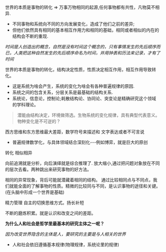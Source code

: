 世界的本质是事物的转化 => 万事万物相同的起源,任何事物都有共性，凡物莫不相异.

  + 不同事物和系统向不同的方向发展变化，造成了他们之前的差异;
  + 但他们依然具有相同的基本相互作用力和相同的基础，相同或者相似的内在的结构会不断的重现.

*时间是人创造出的概念，自然是没有时间这个概念的，只有事情发生的先后顺序而已，人类把这种自然发生的先后顺序命名为时间，并用钟表和历法来记录，才有了时间*


世界的本质是事物的转化，结构决定性质，性质决定相互作用，相互作用导致转化。

   + 这是系统为啥会产生，系统的变化为啥会有各种普遍规律的原因.
   + 系统之间的包含关系，分层关系是最基础的结构关系.
   + 系统论，信息论，控制论;耗散结构论、协同论、突变论是精确研究这个领域的学科理论。

> 潜能由结构决定，环境做筛选。生物系统的变化规律，具有典型代表意义。物种变化是不可逆的？

西方思维和东方思维最大差距，数学符号来描述和 文字表达或者不可言说

   + 普遍规律数学化，与具体领域结合深刻化---例如博弈，就是巨大的原创

转化 相似相异

向前追溯就是分析，向后演绎就是综合推理了.   放大缩小,通过把问题对象放在不同的层次去看。两种跳出来研究事物的好方法。

相同的异常现象，背后可能就潜藏着相同的结构。  通过比较相同点与不同点，我们就能全面的了解事物的性质。精微的比较同与不同，是认识事物的途径和关键。(在头脑中形成一个世界是基础)

精力管理
自主的切换思维方式。扬长补短

不断的磨炼积累。就是认识和改变之间的差距。

**为什么人和社会是哲学里最基本的研究主体之一呢？**

   *因为改变世界隐含的主体是人，要研究的主要是与人相关的世界*

   + 人和社会依旧遵循基本规律(物理规律，系统论里的规律)
